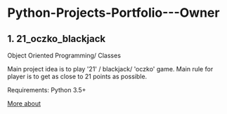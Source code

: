 # Python-Projects-Portfolio---Owner

## 1. 21_oczko_blackjack 
Object Oriented Programming/ Classes 

Main project idea is to play '21' / blackjack/ 'oczko' game. Main rule for player is to get as close to 21 points as possible. 

Requirements: Python 3.5+

[More about](https://github.com/MTrawinska/21_oczko_blackjack)
